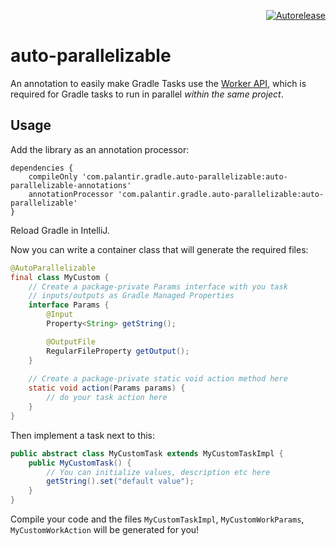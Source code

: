 <p align="right">
<a href="https://autorelease.general.dmz.palantir.tech/palantir/auto-parallelizable"><img src="https://img.shields.io/badge/Perform%20an-Autorelease-success.svg" alt="Autorelease"></a>
</p>

# auto-parallelizable

An annotation to easily make Gradle Tasks use the [Worker API](https://docs.gradle.org/current/userguide/worker_api.html), which is required for Gradle tasks to run in parallel *within the same project*.

## Usage

Add the library as an annotation processor:

```Gradle
dependencies {
    compileOnly 'com.palantir.gradle.auto-parallelizable:auto-parallelizable-annotations'
    annotationProcessor 'com.palantir.gradle.auto-parallelizable:auto-parallelizable'
}
```

Reload Gradle in IntelliJ.

Now you can write a container class that will generate the required files:

```java
@AutoParallelizable
final class MyCustom {
    // Create a package-private Params interface with you task
    // inputs/outputs as Gradle Managed Properties
    interface Params {
        @Input
        Property<String> getString();

        @OutputFile
        RegularFileProperty getOutput();
    }
    
    // Create a package-private static void action method here
    static void action(Params params) {
        // do your task action here
    }
}
```

Then implement a task next to this:

```java
public abstract class MyCustomTask extends MyCustomTaskImpl {
    public MyCustomTask() {
        // You can initialize values, description etc here
        getString().set("default value");
    }
}
```

Compile your code and the files `MyCustomTaskImpl`, `MyCustomWorkParams`, `MyCustomWorkAction` will be generated for you!
